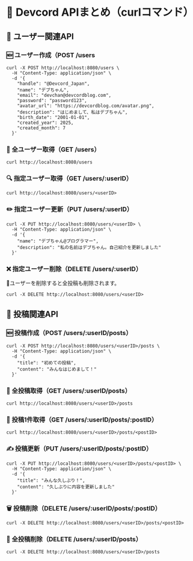 # 🚀 Devcord APIまとめ（curlコマンド）

## 👤 ユーザー関連API
### 🆕 ユーザー作成（POST /users
```
curl -X POST http://localhost:8080/users \
  -H "Content-Type: application/json" \
  -d '{
    "handle": "@Devcord_Japan",
    "name": "デブちゃん",
    "email": "devchan@devcordblog.com",
    "password": "password123",
    "avatar_url": "https://devcordblog.com/avatar.png",
    "description": "はじめまして、私はデブちゃん",
    "birth_date": "2001-01-01",
    "created_year": 2025,
    "created_month": 7
  }'
```

### 👥 全ユーザー取得（GET /users）
```
curl http://localhost:8080/users
```

### 🔍 指定ユーザー取得（GET /users/:userID）
```
curl http://localhost:8080/users/<userID>
```

### ✏️ 指定ユーザー更新（PUT /users/:userID）
```
curl -X PUT http://localhost:8080/users/<userID> \
  -H "Content-Type: application/json" \
  -d '{
    "name": "デブちゃん@プログラマー",
    "description": "私の名前はデブちゃん。自己紹介を更新しました"
  }'
```

### ❌ 指定ユーザー削除（DELETE /users/:userID）
🚨ユーザーを削除すると全投稿も削除されます。
```
curl -X DELETE http://localhost:8080/users/<userID>
```

## 📝 投稿関連API

### 🆕 投稿作成（POST /users/:userID/posts）
```
curl -X POST http://localhost:8080/users/<userID>/posts \
  -H "Content-Type: application/json" \
  -d '{
    "title": "初めての投稿",
    "content": "みんなはじめまして！"
  }'
```

### 👀 全投稿取得（GET /users/:userID/posts）
```
curl http://localhost:8080/users/<userID>/posts
```

### 🔎 投稿1件取得（GET /users/:userID/posts/:postID）
```
curl http://localhost:8080/users/<userID>/posts/<postID>
```

### ✍️ 投稿更新（PUT /users/:userID/posts/:postID）
```
curl -X PUT http://localhost:8080/users/<userID>/posts/<postID> \
  -H "Content-Type: application/json" \
  -d '{
    "title": "みんな久しぶり！",
    "content": "久しぶりに内容を更新しました"
  }'
```

### 🗑️ 投稿削除（DELETE /users/:userID/posts/:postID）
```
curl -X DELETE http://localhost:8080/users/<userID>/posts/<postID>
```

### 🧹 全投稿削除（DELETE /users/:userID/posts）
```
curl -X DELETE http://localhost:8080/users/<userID>/posts
```


